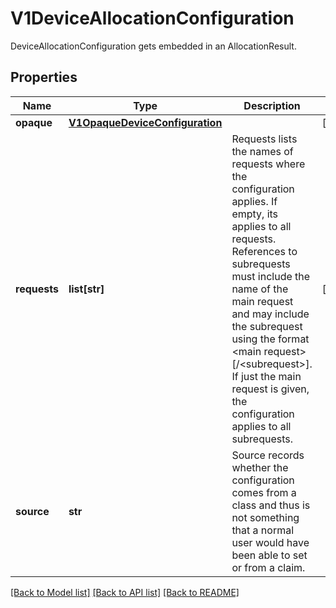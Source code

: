 # V1DeviceAllocationConfiguration

DeviceAllocationConfiguration gets embedded in an AllocationResult.
## Properties
Name | Type | Description | Notes
------------ | ------------- | ------------- | -------------
**opaque** | [**V1OpaqueDeviceConfiguration**](V1OpaqueDeviceConfiguration.md) |  | [optional] 
**requests** | **list[str]** | Requests lists the names of requests where the configuration applies. If empty, its applies to all requests.  References to subrequests must include the name of the main request and may include the subrequest using the format &lt;main request&gt;[/&lt;subrequest&gt;]. If just the main request is given, the configuration applies to all subrequests. | [optional] 
**source** | **str** | Source records whether the configuration comes from a class and thus is not something that a normal user would have been able to set or from a claim. | 

[[Back to Model list]](../README.md#documentation-for-models) [[Back to API list]](../README.md#documentation-for-api-endpoints) [[Back to README]](../README.md)



